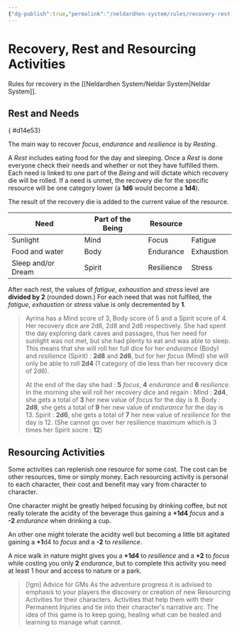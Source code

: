 ```yaml
---
{"dg-publish":true,"permalink":"/neldardhen-system/rules/recovery-rest-and-resourcing-activities/"}
---
```


# Recovery, Rest and Resourcing Activities
Rules for recovery in the [[Neldardhen System/Neldar System\|Neldar System]].

## Rest and Needs
{ #d14e53}


The main way to recover _focus_, _endurance_ and _resilience_ is by _Resting_.

A _Rest_ includes eating food for the day and sleeping. Once a _Rest_ is done everyone check their needs and whether or not they have fulfilled them. Each need is linked to one part of the _Being_ and will dictate which recovery die will be rolled. If a need is unmet, the recovery die for the specific resource will be one category lower (a **1d6** would become a **1d4**).

The result of the recovery die is added to the current value of the resource.

| **Need**           | **Part of the Being** | **Resource** |            |
| ------------------ | --------------------- | ------------ | ---------- |
| Sunlight           | Mind                  | Focus        | Fatigue    |
| Food and water     | Body                  | Endurance    | Exhaustion |
| Sleep and/or Dream | Spirit                | Resilience   | Stress     |

After each rest, the values of _fatigue_, _exhaustion_ and _stress_ level are **divided by 2** (rounded down.)
For each need that was not fulfiled, the _fatigue_, _exhaustion_ or _stress_ value is only decremented by **1**.

> Ayrina has a Mind score of 3, Body score of 5 and a Spirit score of 4. Her recovery dice are 2d6, 2d8 and 2d6 respectively.
> She had spent the day exploring dark caves and passages, thus her need for sunlight was not met, but she had plenty to eat and was able to sleep.
> This means that she will roll her full dice for her _endurance_ (Body) and _resilience_ (Spirit) :  **2d8** and **2d6**, but for her _focus_ (Mind) she will only be able to roll **2d4** (1 category of die less than her recovery dice of 2d6).
> 
> At the end of the day she had : **5** *focus*, **4** *endurance* and **6** *resilience*. In the morning she will roll her recovery dice and regain :
> 	 Mind : **2d4**, she gets a total of **3** her new value of _focus_ for the day is 8. 
> 	 Body : **2d8**, she gets a total of **9** her new value of _endurance_ for the day is 13. 
> 	 Spirit : **2d6**, she gets a total of **7** her new value of _resilience_ for the day is 12. (She cannot go over her resilience maximum which is 3 times her Spirit socre : **12**) 
> 

## Resourcing Activities
Some activities can replenish one resource for some cost. The cost can be other resources, time or simply money. Each resourcing activity is personal to each character, their cost and benefit may vary from character to character.

One character might be greatly helped focusing by drinking coffee, but not really tolerate the acidity of the beverage thus gaining a **+1d4** _focus_ and a **-2** _endurance_ when drinking a cup.

An other one might tolerate the acidity well but becoming a little bit agitated gaining a **+1**d4 to *focus* and a **-2** to *resilience*.

A nice walk in nature might gives you a **+1d4** to _resilience_ and a **+2** to _focus_ while costing you only **2** _endurance_, but to complete this activity you need at least 1 hour and access to nature or a park.

>[!gm] Advice for GMs
 >As the adventure progress it is advised to emphasis to your players the discovery or creation of new Resourcing Activities for their characters. Activities that help them with their Permanent Injuries and tie into their character's narrative arc.
 >The idea of this game is to keep going, healing what can be healed and learning to manage what cannot.